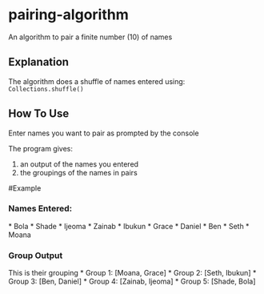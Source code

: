 # pairing-algorithm
An algorithm to pair a finite number (10) of names

## Explanation
The algorithm does a shuffle of names entered using:  
`Collections.shuffle()`


## How To Use
Enter names you want to pair as prompted by the console

The program gives:
1) an output of the names you entered
2) the groupings of the names in pairs

#Example
<h3>Names Entered:</h3>
* Bola
* Shade
* Ijeoma
* Zainab
* Ibukun
* Grace
* Daniel
* Ben
* Seth
* Moana

<h3>Group Output</h3>
This is their grouping 
* Group 1: [Moana, Grace]
* Group 2: [Seth, Ibukun]
* Group 3: [Ben, Daniel]
* Group 4: [Zainab, Ijeoma]
* Group 5: [Shade, Bola]
